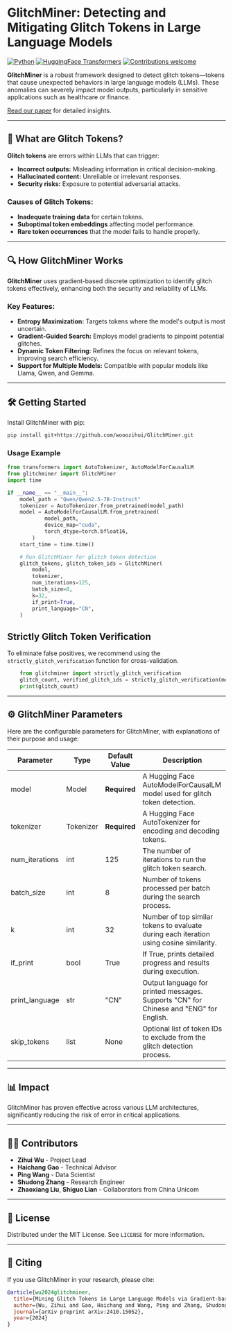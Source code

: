 # GlitchMiner: Detecting and Mitigating Glitch Tokens in Large Language Models

[![Python](https://img.shields.io/badge/Python-3.x-blue.svg?style=flat-square)](https://www.python.org/)
[![HuggingFace Transformers](https://img.shields.io/badge/HuggingFace-Transformers-orange?style=flat-square)](https://huggingface.co/transformers/)
[![Contributions welcome](https://img.shields.io/badge/contributions-welcome-brightgreen?style=flat-square)](https://github.com/wooozihui/GlitchMiner/pulls)

**GlitchMiner** is a robust framework designed to detect glitch tokens—tokens that cause unexpected behaviors in large language models (LLMs). These anomalies can severely impact model outputs, particularly in sensitive applications such as healthcare or finance.

[Read our paper](https://arxiv.org/pdf/2410.15052) for detailed insights.

---

## 🧐 What are Glitch Tokens?

**Glitch tokens** are errors within LLMs that can trigger:
- **Incorrect outputs:** Misleading information in critical decision-making.
- **Hallucinated content:** Unreliable or irrelevant responses.
- **Security risks:** Exposure to potential adversarial attacks.

### Causes of Glitch Tokens:
- **Inadequate training data** for certain tokens.
- **Suboptimal token embeddings** affecting model performance.
- **Rare token occurrences** that the model fails to handle properly.

---

## 🔍 How GlitchMiner Works

**GlitchMiner** uses gradient-based discrete optimization to identify glitch tokens effectively, enhancing both the security and reliability of LLMs.

### Key Features:
- **Entropy Maximization:** Targets tokens where the model's output is most uncertain.
- **Gradient-Guided Search:** Employs model gradients to pinpoint potential glitches.
- **Dynamic Token Filtering:** Refines the focus on relevant tokens, improving search efficiency.
- **Support for Multiple Models:** Compatible with popular models like Llama, Qwen, and Gemma.

---

## 🛠️ Getting Started

Install GlitchMiner with pip:
```bash
pip install git+https://github.com/wooozihui/GlitchMiner.git
```

### Usage Example

```python
from transformers import AutoTokenizer, AutoModelForCausalLM
from glitchminer import GlitchMiner
import time

if __name__ == "__main__":
    model_path = "Qwen/Qwen2.5-7B-Instruct"
    tokenizer = AutoTokenizer.from_pretrained(model_path)
    model = AutoModelForCausalLM.from_pretrained(
            model_path,
            device_map="cuda",
            torch_dtype=torch.bfloat16,
        )
    start_time = time.time()

    # Run GlitchMiner for glitch token detection
    glitch_tokens, glitch_token_ids = GlitchMiner(
        model,
        tokenizer,
        num_iterations=125,
        batch_size=8,
        k=32,
        if_print=True,
        print_language="CN",
    )
```

## Strictly Glitch Token Verification
To eliminate false positives, we recommend using the `strictly_glitch_verification` function for cross-validation.
```python
    from glitchminer import strictly_glitch_verification
    glitch_count, verified_glitch_ids = strictly_glitch_verification(model, tokenizer, glitch_token_ids)
    print(glitch_count)
```

---

## ⚙️ GlitchMiner Parameters

Here are the configurable parameters for GlitchMiner, with explanations of their purpose and usage:

| Parameter         | Type     | Default Value | Description                                                                                       |
|-------------------|----------|---------------|---------------------------------------------------------------------------------------------------|
| model           | Model    | **Required**  | A Hugging Face AutoModelForCausalLM model used for glitch token detection.                       |
| tokenizer       | Tokenizer| **Required**  | A Hugging Face AutoTokenizer for encoding and decoding tokens.                                   |
| num_iterations  | int    | 125            | The number of iterations to run the glitch token search.                                           |
| batch_size      | int    | 8             | Number of tokens processed per batch during the search process.                                    |
| k               | int    | 32            | Number of top similar tokens to evaluate during each iteration using cosine similarity.            |
| if_print        | bool   | True        | If True, prints detailed progress and results during execution.                                  |
| print_language  | str    | "CN"        | Output language for printed messages. Supports "CN" for Chinese and "ENG" for English.          |
| skip_tokens     | list   | None        | Optional list of token IDs to exclude from the glitch detection process.                           |

---

## 📊 Impact

GlitchMiner has proven effective across various LLM architectures, significantly reducing the risk of error in critical applications.

---

## 🧑‍💻 Contributors

- **Zihui Wu** - Project Lead
- **Haichang Gao** - Technical Advisor
- **Ping Wang** - Data Scientist
- **Shudong Zhang** - Research Engineer
- **Zhaoxiang Liu**, **Shiguo Lian** - Collaborators from China Unicom

---

## 📄 License

Distributed under the MIT License. See `LICENSE` for more information.

---

## 🌟 Citing

If you use GlitchMiner in your research, please cite:
```bibtex
@article{wu2024glitchminer,
  title={Mining Glitch Tokens in Large Language Models via Gradient-based Discrete Optimization},
  author={Wu, Zihui and Gao, Haichang and Wang, Ping and Zhang, Shudong and Liu, Zhaoxiang and Lian, Shiguo},
  journal={arXiv preprint arXiv:2410.15052},
  year={2024}
}
```
